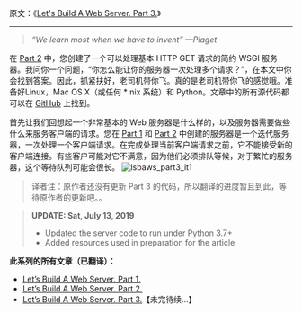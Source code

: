 原文：《[Let's Build A Web Server. Part 3.](https://ruslanspivak.com/lsbaws-part3/)》
***
> *“We learn most when we have to invent” —Piaget*

在 [Part 2](https://github.com/S-HuaBomb/Build-a-Web-Server-Translate/blob/master/%E7%BF%BB%E8%AF%91%EF%BC%9ALet's%20Build%20A%20Web%20Server.Part%202.md) 中，您创建了一个可以处理基本 HTTP GET 请求的简约 WSGI 服务器。我问你一个问题，“你怎么能让你的服务器一次处理多个请求？”，在本文中你会找到答案。因此，抓紧扶好，老司机带你飞。真的是老司机带你飞的感觉哦。准备好Linux，Mac OS X（或任何 * nix 系统）和 Python。文章中的所有源代码都可以在 [GitHub](https://github.com/rspivak/lsbaws/tree/master/part3) 上找到。

首先让我们回想起一个非常基本的 Web 服务器是什么样的，以及服务器需要做些什么来服务客户端的请求。您在 [Part 1](https://github.com/S-HuaBomb/Build-a-Web-Server-Translate/blob/master/%E7%BF%BB%E8%AF%91%EF%BC%9ALet's%20Build%20A%20Web%20Server.Part%201.md) 和 [Part 2](https://github.com/S-HuaBomb/Build-a-Web-Server-Translate/blob/master/%E7%BF%BB%E8%AF%91%EF%BC%9ALet's%20Build%20A%20Web%20Server.Part%202.md) 中创建的服务器是一个迭代服务器，一次处理一个客户端请求。在完成处理当前客户端请求之前，它不能接受新的客户端连接。有些客户可能对它不满意，因为他们必须排队等候，对于繁忙的服务器，这个等待队列可能会很长。
![lsbaws_part3_it1](https://img-blog.csdnimg.cn/20190722184158155.png)



>译者注：原作者还没有更新 Part 3 的代码，所以翻译的进度暂且到此，等待原作者的更新吧。。

>**UPDATE: Sat, July 13, 2019**
> * Updated the server code to run under Python 3.7+
> * Added resources used in preparation for the article

**此系列的所有文章（已翻译）：**
* [Let’s Build A Web Server. Part 1.](https://github.com/S-HuaBomb/Build-a-Web-Server-Translate/blob/master/%E7%BF%BB%E8%AF%91%EF%BC%9ALet's%20Build%20A%20Web%20Server.Part%201.md)
* [Let’s Build A Web Server. Part 2.](https://github.com/S-HuaBomb/Build-a-Web-Server-Translate/blob/master/%E7%BF%BB%E8%AF%91%EF%BC%9ALet's%20Build%20A%20Web%20Server.Part%202.md)
* [Let’s Build A Web Server. Part 3.](https://github.com/S-HuaBomb/Build-a-Web-Server-Translate/blob/master/%E7%BF%BB%E8%AF%91%EF%BC%9ALet's%20Build%20A%20Web%20Server.Part%203.md)【未完待续...】